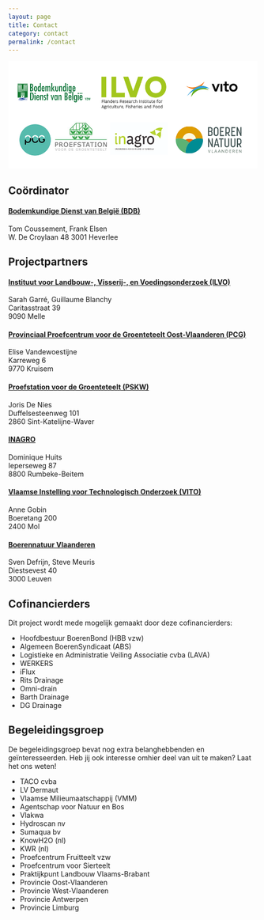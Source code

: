 ```yaml
---
layout: page
title: Contact
category: contact
permalink: /contact
---
```

![logos](./assets/img/logos.png "logos partners")   
## Coördinator
#### [Bodemkundige Dienst van België (BDB)](https://www.bdb.be/)

Tom Coussement, Frank Elsen   
W. De Croylaan 48 
3001 Heverlee  

## Projectpartners
#### [Instituut voor Landbouw-, Visserij-, en Voedingsonderzoek (ILVO)](https://www.ilvo.vlaanderen.be)

Sarah Garré, Guillaume Blanchy  
Caritasstraat 39  
9090 Melle  

#### [Provinciaal Proefcentrum voor de Groenteteelt Oost-Vlaanderen (PCG)](https://www.pcgroenteteelt.be/)

Elise Vandewoestijne   
Karreweg 6  
9770 Kruisem  

#### [Proefstation voor de Groenteteelt (PSKW)](https://www.proefstation.be/)

Joris De Nies  
Duffelsesteenweg 101  
2860 Sint-Katelijne-Waver  

#### [INAGRO](https://www.inagro.be)

Dominique Huits  
Ieperseweg 87   
8800 Rumbeke-Beitem  

#### [Vlaamse Instelling voor Technologisch Onderzoek (VITO)](https://www.vito.be)

Anne Gobin  
Boeretang 200  
2400 Mol  

#### [Boerennatuur Vlaanderen](https://www.boerennatuur.be)

Sven Defrijn, Steve Meuris  
Diestsevest 40  
3000 Leuven  

## Cofinancierders
Dit project wordt mede mogelijk gemaakt door deze cofinancierders:
- Hoofdbestuur BoerenBond (HBB vzw)
- Algemeen BoerenSyndicaat (ABS)
- Logistieke en Administratie Veiling Associatie cvba (LAVA)
- WERKERS
- iFlux
- Rits Drainage
- Omni-drain
- Barth Drainage
- DG Drainage

## Begeleidingsgroep
De begeleidingsgroep bevat nog extra belanghebbenden en geïnteresseerden. Heb jij ook interesse omhier deel van uit te maken? Laat het ons weten!

- TACO cvba
- LV Dermaut
- Vlaamse Milieumaatschappij (VMM)
- Agentschap voor Natuur en Bos
- Vlakwa
- Hydroscan nv
- Sumaqua bv
- KnowH2O (nl)
- KWR (nl)
- Proefcentrum Fruitteelt vzw
- Proefcentrum voor Sierteelt
- Praktijkpunt Landbouw Vlaams-Brabant
- Provincie Oost-Vlaanderen
- Provincie West-Vlaanderen
- Provincie Antwerpen
- Provincie Limburg 
